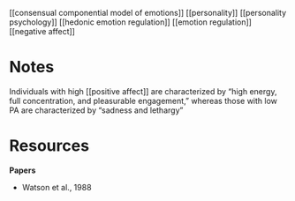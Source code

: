 [[consensual componential model of emotions]]
[[personality]]
[[personality psychology]]
[[hedonic emotion regulation]]
[[emotion regulation]]
[[negative affect]]

# Notes
Individuals with high [[positive affect]] are characterized by “high energy, full concentration, and pleasurable engagement,” whereas those with low PA are characterized by “sadness and lethargy”

# Resources
**Papers**
- Watson et al., 1988